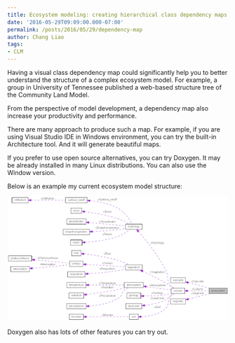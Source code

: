 ```yaml
---
title: Ecosystem modeling: creating hierarchical class dependency maps
date: '2016-05-29T09:09:00.000-07:00'
permalink: /posts/2016/05/29/dependency-map
author: Chang Liao
tags:
- CLM
---
```



Having a visual class dependency map could significantly help you to better understand the structure of a complex ecosystem model. For example, a group in University of Tennessee published a web-based structure tree of the Community Land Model.

From the perspective of model development, a dependency map also increase your productivity and performance.


There are many approach to produce such a map. For example, if you are using Visual Studio IDE in Windows environment, you can try the built-in Architecture tool. And it will generate beautiful maps.


If you prefer to use open source alternatives, you can try Doxygen. It may be already installed in many Linux distributions. You can also use the Window version.


Below is an example my current ecosystem model structure:

![Figure 1](https://github.com/changliao/science/blob/main/_figure/eco3d/classecosystem__coll__graph.png?raw=true)



Doxygen also has lots of other features you can try out.